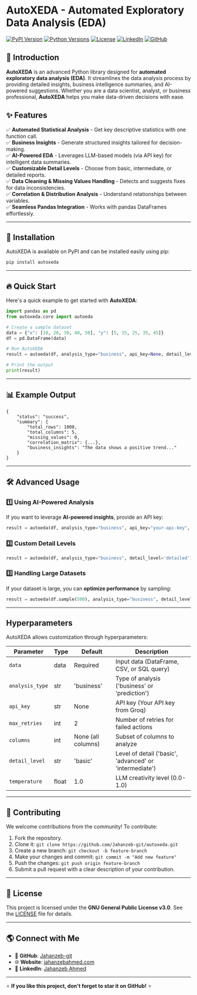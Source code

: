 # AutoXEDA - Automated Exploratory Data Analysis (EDA)


[![PyPI Version](https://img.shields.io/pypi/v/autoxeda)](https://pypi.org/project/autoxeda/)
[![Python Versions](https://img.shields.io/pypi/pyversions/autoxeda)](https://www.python.org/)
[![License](https://img.shields.io/badge/license-MIT-blue.svg)](https://github.com/your-username/autoxeda/blob/main/LICENSE)
[![LinkedIn](https://img.shields.io/badge/LinkedIn-Connect-blue)](https://www.linkedin.com/in/2024-jahanzebahmed/)
[![GitHub](https://img.shields.io/badge/GitHub-Repo-black)](https://github.com/Jahanzeb-git/autoxeda)

## 🚀 Introduction

**AutoXEDA** is an advanced Python library designed for **automated exploratory data analysis (EDA)**. It streamlines the data analysis process by providing detailed insights, business intelligence summaries, and AI-powered suggestions. Whether you are a data scientist, analyst, or business professional, **AutoXEDA** helps you make data-driven decisions with ease.

## ✨ Features

✅ **Automated Statistical Analysis** - Get key descriptive statistics with one function call.  
✅ **Business Insights** - Generate structured insights tailored for decision-making.  
✅ **AI-Powered EDA** - Leverages LLM-based models (via API key) for intelligent data summaries.  
✅ **Customizable Detail Levels** - Choose from basic, intermediate, or detailed reports.  
✅ **Data Cleaning & Missing Values Handling** - Detects and suggests fixes for data inconsistencies.  
✅ **Correlation & Distribution Analysis** - Understand relationships between variables.  
✅ **Seamless Pandas Integration** - Works with pandas DataFrames effortlessly.  

---

## 📌 Installation

AutoXEDA is available on PyPI and can be installed easily using pip:

```bash
pip install autoxeda
```

---

## 🔥 Quick Start

Here's a quick example to get started with **AutoXEDA**:

```python
import pandas as pd
from autoxeda.core import autoeda

# Create a sample dataset
data = {"x": [10, 20, 30, 40, 50], "y": [5, 15, 25, 35, 45]}
df = pd.DataFrame(data)

# Run AutoXEDA
result = autoeda(df, analysis_type="business", api_key=None, detail_level='basic')

# Print the output
print(result)
```

---

## 📊 Example Output

```
{
    "status": "success",
    "summary": {
        "total_rows": 1000,
        "total_columns": 5,
        "missing_values": 0,
        "correlation_matrix": {...},
        "business_insights": "The data shows a positive trend..."
    }
}
```

---

## 🛠️ Advanced Usage

### 1️⃣ **Using AI-Powered Analysis**

If you want to leverage **AI-powered insights**, provide an API key:

```python
result = autoeda(df, analysis_type="business", api_key="your-api-key", temperature=0.5)
```

### 2️⃣ **Custom Detail Levels**

```python
result = autoeda(df, analysis_type="business", detail_level='detailed')
```

### 3️⃣ **Handling Large Datasets**

If your dataset is large, you can **optimize performance** by sampling:

```python
result = autoeda(df.sample(500), analysis_type="business", detail_level='basic')
```

---

## Hyperparameters
AutoXEDA allows customization through hyperparameters:

| Parameter       | Type    | Default | Description |
|---------------|--------|---------|-------------|
| `data`         | data  | Required    | Input data (DataFrame, CSV, or SQL query) |
| `analysis_type` | str    | 'business' | Type of analysis ('business' or 'prediction') |
| `api_key`     | str    | None    | API key (Your API key from Groq) |
| `max_retries`     | int    | 2    | Number of retries for failed actions |
| `columns`     | int    | None (all columns)    | Subset of columns to analyze |
| `detail_level` | str    | 'basic' | Level of detail ('basic', 'advanced' or 'intermediate') |
| `temperature`  | float  | 1.0    | LLM creativity level (0.0-1.0) |

---

## 📝 Contributing

We welcome contributions from the community! To contribute:
1. Fork the repository.
2. Clone it: `git clone https://github.com/Jahanzeb-git/autoxeda.git`
3. Create a new branch: `git checkout -b feature-branch`
4. Make your changes and commit: `git commit -m "Add new feature"`
5. Push the changes: `git push origin feature-branch`
6. Submit a pull request with a clear description of your contribution.

---

## 📄 License

This project is licensed under the **GNU General Public License v3.0**. See the [LICENSE](https://github.com/Jahanzeb-git/autoxeda/blob/main/LICENSE) file for details.

---

## 🌎 Connect with Me

- 📂 **GitHub**: [Jahanzeb-git](https://github.com/Jahanzeb-git/autoxeda)  
- 🌐 **Website**: [jahanzebahmed.com](https://jahanzebahmed.netlify.app)  
- 💼 **LinkedIn**: [Jahanzeb Ahmed](https://www.linkedin.com/in/2024-jahanzebahmed/)  

---

⭐ **If you like this project, don't forget to star it on GitHub!** ⭐


